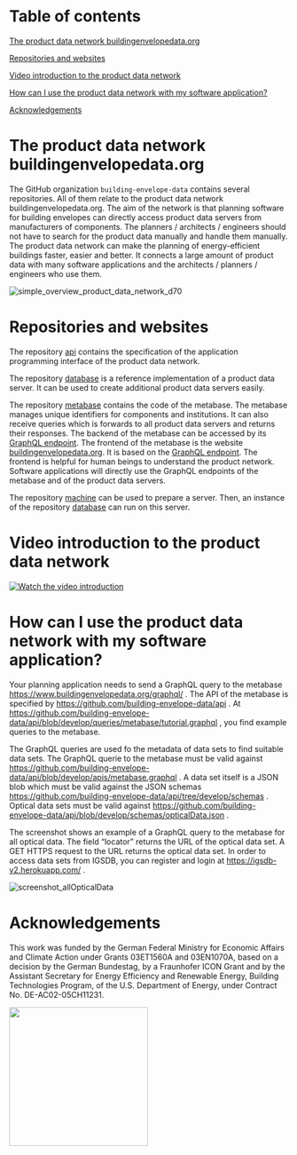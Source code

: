 # Table of contents

[The product data network buildingenvelopedata.org](#the-product-data-network-buildingenvelopedata.org)

[Repositories and websites](#repositories-and-websites)

[Video introduction to the product data network](#video-introduction-to-the-product-data-network)

[How can I use the product data network with my software application?](#how-can-i-use-the-product-data-network-with-my-software-application)

[Acknowledgements](#acknowledgements)

# The product data network buildingenvelopedata.org

The GitHub organization `building-envelope-data` contains several repositories. All of them relate to the product data network buildingenvelopedata.org. The aim of the network is that planning software for building envelopes can directly access product data servers from manufacturers of components. The planners / architects / engineers should not have to search for the product data manually and handle them manually. The product data network can make the planning of energy-efficient buildings faster, easier and better. It connects a large amount of product data with many software applications and the architects / planners / engineers who use them.

![simple_overview_product_data_network_d70](https://user-images.githubusercontent.com/33456252/231476911-b97ef636-0c1e-4d80-9828-a82a9f1faac5.png)

# Repositories and websites

The repository [api](https://github.com/building-envelope-data/api) contains the specification of the application programming interface of the product data network.

The repository [database](https://github.com/building-envelope-data/database) is a reference implementation of a product data server. It can be used to create additional product data servers easily.

The repository [metabase](https://github.com/building-envelope-data/metabase) contains the code of the metabase. The metabase manages unique identifiers for components and institutions. It can also receive queries which is forwards to all product data servers and returns their responses. The backend of the metabase can be accessed by its [GraphQL endpoint](https://www.buildingenvelopedata.org/graphql/). The frontend of the metabase is the website [buildingenvelopedata.org](https://www.buildingenvelopedata.org/). It is based on the [GraphQL endpoint](https://www.buildingenvelopedata.org/graphql/). The frontend is helpful for human beings to understand the product network. Software applications will directly use the GraphQL endpoints of the metabase and of the product data servers.

The repository [machine](https://github.com/building-envelope-data/machine) can be used to prepare a server. Then, an instance of the repository [database](https://github.com/building-envelope-data/database) can run on this server.

# Video introduction to the product data network

[![Watch the video introduction](https://img.youtube.com/vi/QsulJnpvuh0/maxresdefault.jpg)](https://www.youtube.com/watch?v=QsulJnpvuh0)

# How can I use the product data network with my software application?

Your planning application needs to send a GraphQL query to the metabase https://www.buildingenvelopedata.org/graphql/ . The API of the metabase is specified by https://github.com/building-envelope-data/api . At https://github.com/building-envelope-data/api/blob/develop/queries/metabase/tutorial.graphql , you find example queries to the metabase.

The GraphQL queries are used fo the metadata of data sets to find suitable data sets. The GraphQL querie to the metabase must be valid against https://github.com/building-envelope-data/api/blob/develop/apis/metabase.graphql . A data set itself is a JSON blob which must be valid against the JSON schemas https://github.com/building-envelope-data/api/tree/develop/schemas . Optical data sets must be valid against https://github.com/building-envelope-data/api/blob/develop/schemas/opticalData.json .

The screenshot shows an example of a GraphQL query to the metabase for all optical data. The field “locator” returns the URL of the optical data set. A GET HTTPS request to the URL returns the optical data set. In order to access data sets from IGSDB, you can register and login at https://igsdb-v2.herokuapp.com/ .

![screenshot_allOpticalData](https://github.com/user-attachments/assets/f96ef4ec-f415-4f49-a27f-c731b62c6fb2)

# Acknowledgements

This work was funded by the German Federal Ministry for Economic Affairs and Climate Action under Grants 03ET1560A and 03EN1070A, based on a decision by the German Bundestag, by a Fraunhofer ICON Grant and by the Assistant Secretary for Energy Efficiency and Renewable Energy, Building Technologies Program, of the U.S. Department of Energy, under Contract No. DE-AC02-05CH11231.

<img src="https://user-images.githubusercontent.com/33456252/231481868-cd122279-287d-4928-9f24-71172c1fefda.png" width="250">
